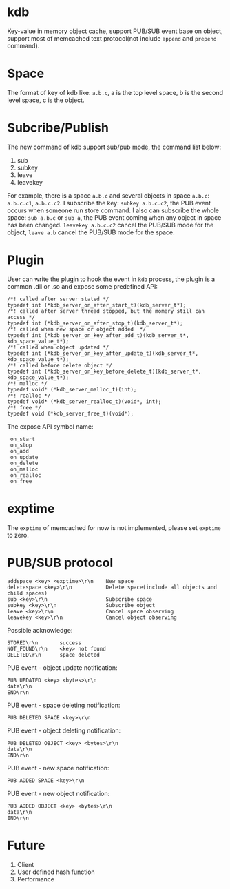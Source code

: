 # kdb
Key-value in memory object cache, support PUB/SUB event base on object, support most of memcached text protocol(not include `append` and `prepend` command).

# Space
The format of key of kdb like: `a.b.c`, a is the top level space, b is the second level space, c is the object.

# Subcribe/Publish
The new command of kdb support sub/pub mode, the command list below:   
1. sub  
2. subkey   
3. leave   
4. leavekey   

For example, there is a space `a.b.c` and several objects in space `a.b.c`: `a.b.c.c1`, `a.b.c.c2`. I subscribe the key: `subkey a.b.c.c2`, the PUB event occurs when someone run store command. I also can subscribe the whole space: `sub a.b.c` or `sub a`, the PUB event coming when any object in space has been changed.
`leavekey a.b.c.c2` cancel the PUB/SUB mode for the object, `leave a.b` cancel the PUB/SUB mode for the space.

# Plugin
User can write the plugin to hook the event in `kdb` process, the plugin is a common .dll or .so and expose some predefined API:

	/*! called after server stated */
	typedef int (*kdb_server_on_after_start_t)(kdb_server_t*);
	/*! called after server thread stopped, but the momery still can access */
	typedef int (*kdb_server_on_after_stop_t)(kdb_server_t*);
	/*! called when new space or object added  */
	typedef int (*kdb_server_on_key_after_add_t)(kdb_server_t*, kdb_space_value_t*);
	/*! called when object updated */
	typedef int (*kdb_server_on_key_after_update_t)(kdb_server_t*, kdb_space_value_t*);
	/*! called before delete object */
	typedef int (*kdb_server_on_key_before_delete_t)(kdb_server_t*, kdb_space_value_t*);
	/*! malloc */
	typedef void* (*kdb_server_malloc_t)(int);
	/*! realloc */
	typedef void* (*kdb_server_realloc_t)(void*, int);
	/*! free */
	typedef void (*kdb_server_free_t)(void*);

The expose API symbol name:

	 on_start
	 on_stop
	 on_add
	 on_update
	 on_delete
     on_malloc
     on_realloc
     on_free

# exptime
The `exptime` of memcached for now is not implemented, please set `exptime` to zero.

# PUB/SUB protocol

	addspace <key> <exptime>\r\n    New space
    deletespace <key>\r\n           Delete space(include all objects and child spaces)
	sub <key>\r\n                   Subscribe space
	subkey <key>\r\n                Subscribe object
	leave <key>\r\n                 Cancel space observing
	leavekey <key>\r\n              Cancel object observing

Possible acknowledge:

	STORED\r\n       success
	NOT_FOUND\r\n    <key> not found
	DELETED\r\n      space deleted

PUB event - object update notification:

	PUB UPDATED <key> <bytes>\r\n
	data\r\n
	END\r\n
	
PUB event - space deleting notification:

	PUB DELETED SPACE <key>\r\n

PUB event - object deleting notification:

	PUB DELETED OBJECT <key> <bytes>\r\n
	data\r\n
	END\r\n

PUB event - new space notification:

	PUB ADDED SPACE <key>\r\n

PUB event - new object notification:

	PUB ADDED OBJECT <key> <bytes>\r\n
	data\r\n
	END\r\n

# Future
1. Client
2. User defined hash function
3. Performance